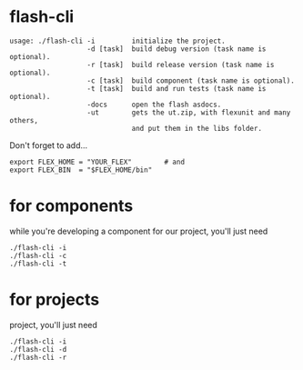 flash-cli
=========

```
usage: ./flash-cli -i         initialize the project.
                   -d [task]  build debug version (task name is optional).
                   -r [task]  build release version (task name is optional).
                   -c [task]  build component (task name is optional).
                   -t [task]  build and run tests (task name is optional).
                   -docs      open the flash asdocs.
                   -ut        gets the ut.zip, with flexunit and many others,
                              and put them in the libs folder.
``` 

Don't forget to add...

``` 
export FLEX_HOME = "YOUR_FLEX"        # and 
export FLEX_BIN  = "$FLEX_HOME/bin"
```

for components
=========

while you're developing a component for our project, you'll just need

```
./flash-cli -i
./flash-cli -c 
./flash-cli -t 
```

for projects
=========

project, you'll just need
```
./flash-cli -i
./flash-cli -d
./flash-cli -r
```
